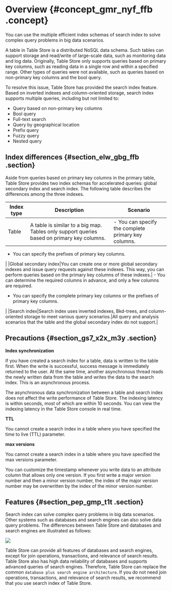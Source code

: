 # Overview {#concept_gmr_nyf_ffb .concept}

You can use the multiple efficient index schemas of search index to solve complex query problems in big data scenarios.

A table in Table Store is a distributed NoSQL data schema. Such tables can support storage and read/write of large-scale data, such as monitoring data and log data. Originally, Table Store only supports queries based on primary key columns, such as reading data in a single row and within a specified range. Other types of queries were not available, such as queries based on non-primary key columns and the bool query.

To resolve this issue, Table Store has provided the search index feature. Based on inverted indexes and column-oriented storage, search index supports multiple queries, including but not limited to:

-   Query based on non-primary key columns
-   Bool query
-   Full-text search
-   Query by geographical location
-   Prefix query
-   Fuzzy query
-   Nested query

## Index differences {#section_elw_gbg_ffb .section}

Aside from queries based on primary key columns in the primary table, Table Store provides two index schemas for accelerated queries: global secondary index and search index. The following table describes the differences among the three indexes.

|Index type|Description|Scenario|
|----------|-----------|--------|
|Table|A table is similar to a big map. Tables only support queries based on primary key columns.| -   You can specify the complete primary key columns.
-   You can specify the prefixes of primary key columns.

 |
|Global secondary index|You can create one or more global secondary indexes and issue query requests against these indexes. This way, you can perform queries based on the primary key columns of these indexes.| -   You can determine the required columns in advance, and only a few columns are required.
-   You can specify the complete primary key columns or the prefixes of primary key columns.

 |
|Search index|Search index uses inverted indexes, Bkd-trees, and column-oriented storage to meet various query scenarios.|All query and analysis scenarios that the table and the global secondary index do not support.|

## Precautions {#section_gs7_x2x_m3y .section}

 **Index synchronization** 

If you have created a search index for a table, data is written to the table first. When the write is successful, success message is immediately returned to the user. At the same time, another asynchronous thread reads the newly written data from the table and writes the data to the search index. This is an asynchronous process.

The asynchronous data synchronization between a table and search index does not affect the write performance of Table Store. The indexing latency is within seconds, most of which are within 10 seconds. You can view the indexing latency in the Table Store console in real time.

 **TTL** 

You cannot create a search index in a table where you have specified the time to live \(TTL\) parameter.

 **max versions** 

You cannot create a search index in a table where you have specified the max versions parameter.

You can customize the timestamp whenever you write data to an attribute column that allows only one version. If you first write a major version number and then a minor version number, the index of the major version number may be overwritten by the index of the minor version number.

## Features {#section_pep_gmp_t1t .section}

Search index can solve complex query problems in big data scenarios. Other systems such as databases and search engines can also solve data query problems. The differences between Table Store and databases and search engines are illustrated as follows:

![](http://static-aliyun-doc.oss-cn-hangzhou.aliyuncs.com/assets/img/21708/156586025955765_en-US.png)

Table Store can provide all features of databases and search engines, except for join operations, transactions, and relevance of search results. Table Store also has high data reliability of databases and supports advanced queries of search engines. Therefore, Table Store can replace the common `database plus search engine architecture`. If you do not need join operations, transactions, and relevance of search results, we recommend that you use search index of Table Store.

